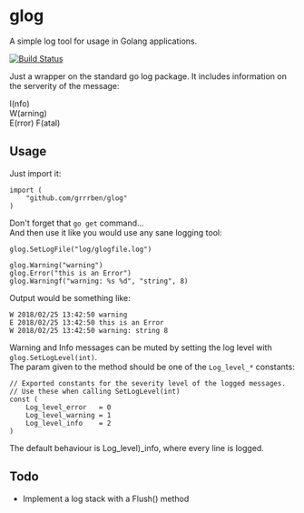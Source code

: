 # glog
A simple log tool for usage in Golang applications.

[![Build Status](https://travis-ci.org/Grrrben/glog.svg?branch=master)](https://travis-ci.org/Grrrben/glog)

Just a wrapper on the standard go log package. It includes information on the serverity of the message:

I(nfo)  
W(arning)  
E(rror)
F(atal)

## Usage

Just import it:
```
import (
	"github.com/grrrben/glog"
)
```

Don't forget that `go get` command...  
And then use it like you would use any sane logging tool:

```
glog.SetLogFile("log/glogfile.log")

glog.Warning("warning")
glog.Error("this is an Error")
glog.Warningf("warning: %s %d", "string", 8)
```

Output would be something like:

```
W 2018/02/25 13:42:50 warning
E 2018/02/25 13:42:50 this is an Error
W 2018/02/25 13:42:50 warning: string 8
```

Warning and Info messages can be muted by setting the log level with `glog.SetLogLevel(int)`.  
The param given to the method should be one of the `Log_level_*` constants:


```
// Exported constants for the severity level of the logged messages.
// Use these when calling SetLogLevel(int)
const (
	Log_level_error   = 0
	Log_level_warning = 1
	Log_level_info    = 2
)
```

The default behaviour is Log_level)_info, where every line is logged.

## Todo

- Implement a log stack with a Flush() method
